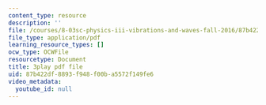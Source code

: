 ```yaml
---
content_type: resource
description: ''
file: /courses/8-03sc-physics-iii-vibrations-and-waves-fall-2016/87b422df8893f948f00ba5572f149fe6_cektQp7QQhk.pdf
file_type: application/pdf
learning_resource_types: []
ocw_type: OCWFile
resourcetype: Document
title: 3play pdf file
uid: 87b422df-8893-f948-f00b-a5572f149fe6
video_metadata:
  youtube_id: null
---
```

